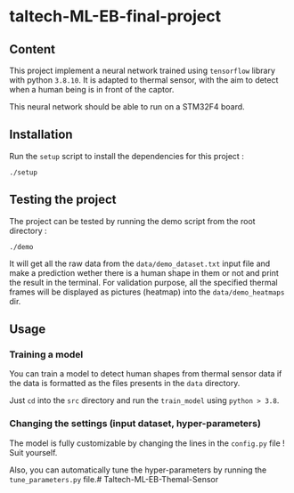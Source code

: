 # taltech-ML-EB-final-project

## Content

This project implement a neural network trained using `tensorflow` library with python `3.8.10`. It is adapted to thermal sensor, with the aim to detect when a human being is in front of the captor.

This neural network should be able to run on a STM32F4 board.

## Installation

Run the `setup` script to install the dependencies for this project :

    ./setup

## Testing the project

The project can be tested by running the demo script from the root directory :

    ./demo

It will get all the raw data from the `data/demo_dataset.txt` input file and make a prediction wether there is a human shape
in them or not and print the result in the terminal. For validation purpose, all the specified thermal frames will be displayed as pictures (heatmap) into the `data/demo_heatmaps` dir.
## Usage

### Training a model

You can train a model to detect human shapes from thermal sensor data if the data is formatted as the files presents in the `data` directory.

Just `cd` into the `src` directory and run the `train_model` using `python > 3.8`.

### Changing the settings (input dataset, hyper-parameters)

The model is fully customizable by changing the lines in the `config.py` file !
Suit yourself.

Also, you can automatically tune the hyper-parameters by running the `tune_parameters.py` file.# Taltech-ML-EB-Themal-Sensor

